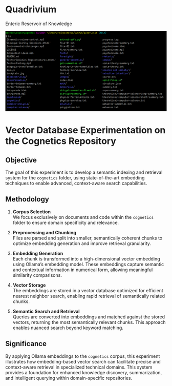 # Quadrivium

Enteric Reservoir of Knowledge

![](homepage.png)


# Vector Database Experimentation on the Cognetics Repository

## Objective
The goal of this experiment is to develop a semantic indexing and retrieval system for the `cognetics` folder, using state-of-the-art embedding techniques to enable advanced, context-aware search capabilities.

## Methodology

1. **Corpus Selection**  
   We focus exclusively on documents and code within the `cognetics` folder to ensure domain specificity and relevance.

2. **Preprocessing and Chunking**  
   Files are parsed and split into smaller, semantically coherent chunks to optimize embedding generation and improve retrieval granularity.

3. **Embedding Generation**  
   Each chunk is transformed into a high-dimensional vector embedding using Ollama’s embedding model. These embeddings capture semantic and contextual information in numerical form, allowing meaningful similarity comparisons.

4. **Vector Storage**  
   The embeddings are stored in a vector database optimized for efficient nearest neighbor search, enabling rapid retrieval of semantically related chunks.

5. **Semantic Search and Retrieval**  
   Queries are converted into embeddings and matched against the stored vectors, returning the most semantically relevant chunks. This approach enables nuanced search beyond keyword matching.

## Significance
By applying Ollama embeddings to the `cognetics` corpus, this experiment illustrates how embedding-based vector search can facilitate precise and context-aware retrieval in specialized technical domains. This system provides a foundation for enhanced knowledge discovery, summarization, and intelligent querying within domain-specific repositories.

<!--
[Helionomy](https://standardgalactic.github.io/quadrivium/cognetics/Helionomy/overview.txt)

![](backplate.jpg)
-->
